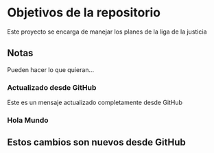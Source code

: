 # Objetivos de la repositorio

Este proyecto se encarga de manejar los planes de la liga de la justicia


## Notas
Pueden hacer lo que quieran...

### Actualizado desde GitHub
Este es un mensaje actualizado completamente desde GitHub


### Hola Mundo 

## Estos cambios son nuevos desde GitHub

